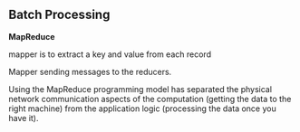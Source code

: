 



## Batch Processing



**MapReduce**

mapper is to extract a key and value from each record



Mapper sending messages to the reducers.



Using the MapReduce programming model has separated the physical network communication aspects of the computation (getting the data to the right machine) from the application logic (processing the data once you have it).



